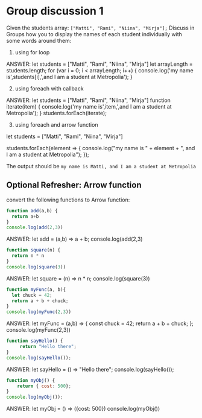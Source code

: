 # Group discussion 1


Given the students array: `["Matti", "Rami", "Niina", "Mirja"];`
Discuss in Groups how you to display  the names of each student individually with some words around them:

1. using for loop

ANSWER:
let students = ["Matti", "Rami", "Niina", "Mirja"]
  let arrayLength = students.length;
  for (var i = 0; i < arrayLength; i++) {
    console.log('my name is',students[i],',and I am a student at Metropolia');
  }



2. using foreach with callback 

ANSWER:
let students = ["Matti", "Rami", "Niina", "Mirja"]
  function iterate(item) {
  console.log('my name is',item,',and I am a student at Metropolia');
}
students.forEach(iterate);



3. using foreach and arrow function

let students = ["Matti", "Rami", "Niina", "Mirja"]

students.forEach(element => {
    console.log("my name is " + element + ", and I am a student at Metropolia");
});


The output should be `my name is Matti, and I am a student at Metropolia`

## Optional Refresher:  Arrow function

convert the following functions to Arrow function:

```js
function add(a,b) {
  return a+b
}
console.log(add(2,3))
```

ANSWER:
let add = (a,b) => a + b;
console.log(add(2,3)




```js
function square(n) {
  return n * n
}
console.log(square(3)) 
```
ANSWER:
let square = (n) => n * n;
console.log(square(3))



```js
function myFunc(a, b){
  let chuck = 42;
  return a + b + chuck;
}
console.log(myFunc(2,3))
```

ANSWER:
let myFunc = (a,b) => {
  const chuck = 42;
  return a + b + chuck;
};
console.log(myFunc(2,3))


        

```js
function sayHello() {
     return "Hello there";
}
console.log(sayHello());		
```

ANSWER:
let sayHello = () => "Hello there";
console.log(sayHello());




```js
function myObj() {
    return { cost: 500};
}
console.log(myObj());

```

ANSWER:
let myObj = () => ({cost: 500})
console.log(myObj())









